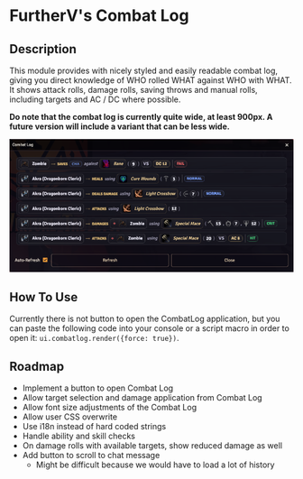 # FurtherV's Combat Log

## Description

This module provides with nicely styled and easily readable combat log, giving you direct knowledge of WHO rolled WHAT against WHO with WHAT.
It shows attack rolls, damage rolls, saving throws and manual rolls, including targets and AC / DC where possible.

**Do note that the combat log is currently quite wide, at least 900px. A future version will include a variant that can be less wide.**

![Preview](./.github/images/Preview-1.png)

## How To Use

Currently there is not button to open the CombatLog application, but you can paste the following code into your console or a script macro in order to open it: `ui.combatlog.render({force: true})`.

## Roadmap

- Implement a button to open Combat Log
- Allow target selection and damage application from Combat Log
- Allow font size adjustments of the Combat Log
- Allow user CSS overwrite
- Use i18n instead of hard coded strings
- Handle ability and skill checks
- On damage rolls with available targets, show reduced damage as well
- Add button to scroll to chat message
  - Might be difficult because we would have to load a lot of history